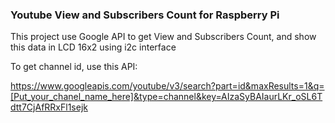 ### Youtube View and Subscribers Count for Raspberry Pi


This project use Google API to get View and Subscribers Count, and show this data in LCD 16x2 using i2c interface 

To get channel id, use this API:

https://www.googleapis.com/youtube/v3/search?part=id&maxResults=1&q=[Put_your_chanel_name_here]&type=channel&key=AIzaSyBAIaurLKr_oSL6Tdtt7CjAfRRxFl1sejk
